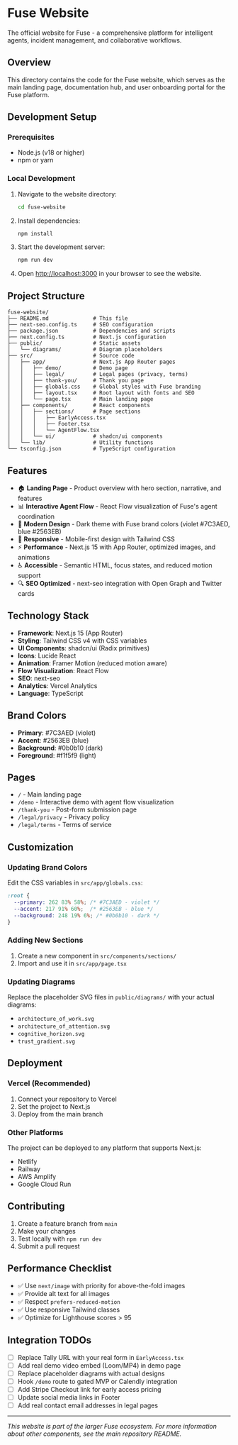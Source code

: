 # Fuse Website

The official website for Fuse - a comprehensive platform for intelligent agents, incident management, and collaborative workflows.

## Overview

This directory contains the code for the Fuse website, which serves as the main landing page, documentation hub, and user onboarding portal for the Fuse platform.

## Development Setup

### Prerequisites

- Node.js (v18 or higher)
- npm or yarn

### Local Development

1. Navigate to the website directory:
   ```bash
   cd fuse-website
   ```

2. Install dependencies:
   ```bash
   npm install
   ```

3. Start the development server:
   ```bash
   npm run dev
   ```

4. Open [http://localhost:3000](http://localhost:3000) in your browser to see the website.

## Project Structure

```
fuse-website/
├── README.md              # This file
├── next-seo.config.ts     # SEO configuration
├── package.json           # Dependencies and scripts
├── next.config.ts         # Next.js configuration
├── public/                # Static assets
│   └── diagrams/          # Diagram placeholders
├── src/                   # Source code
│   ├── app/               # Next.js App Router pages
│   │   ├── demo/          # Demo page
│   │   ├── legal/         # Legal pages (privacy, terms)
│   │   ├── thank-you/     # Thank you page
│   │   ├── globals.css    # Global styles with Fuse branding
│   │   ├── layout.tsx     # Root layout with fonts and SEO
│   │   └── page.tsx       # Main landing page
│   ├── components/        # React components
│   │   ├── sections/      # Page sections
│   │   │   ├── EarlyAccess.tsx
│   │   │   ├── Footer.tsx
│   │   │   └── AgentFlow.tsx
│   │   └── ui/            # shadcn/ui components
│   └── lib/               # Utility functions
└── tsconfig.json          # TypeScript configuration
```

## Features

- 🏠 **Landing Page** - Product overview with hero section, narrative, and features
- 📊 **Interactive Agent Flow** - React Flow visualization of Fuse's agent coordination
- 🎨 **Modern Design** - Dark theme with Fuse brand colors (violet #7C3AED, blue #2563EB)
- 📱 **Responsive** - Mobile-first design with Tailwind CSS
- ⚡ **Performance** - Next.js 15 with App Router, optimized images, and animations
- ♿ **Accessible** - Semantic HTML, focus states, and reduced motion support
- 🔍 **SEO Optimized** - next-seo integration with Open Graph and Twitter cards

## Technology Stack

- **Framework**: Next.js 15 (App Router)
- **Styling**: Tailwind CSS v4 with CSS variables
- **UI Components**: shadcn/ui (Radix primitives)
- **Icons**: Lucide React
- **Animation**: Framer Motion (reduced motion aware)
- **Flow Visualization**: React Flow
- **SEO**: next-seo
- **Analytics**: Vercel Analytics
- **Language**: TypeScript

## Brand Colors

- **Primary**: #7C3AED (violet)
- **Accent**: #2563EB (blue)
- **Background**: #0b0b10 (dark)
- **Foreground**: #f1f5f9 (light)

## Pages

- `/` - Main landing page
- `/demo` - Interactive demo with agent flow visualization
- `/thank-you` - Post-form submission page
- `/legal/privacy` - Privacy policy
- `/legal/terms` - Terms of service

## Customization

### Updating Brand Colors

Edit the CSS variables in `src/app/globals.css`:

```css
:root {
  --primary: 262 83% 58%; /* #7C3AED - violet */
  --accent: 217 91% 60%;  /* #2563EB - blue */
  --background: 248 19% 6%; /* #0b0b10 - dark */
}
```

### Adding New Sections

1. Create a new component in `src/components/sections/`
2. Import and use it in `src/app/page.tsx`

### Updating Diagrams

Replace the placeholder SVG files in `public/diagrams/` with your actual diagrams:
- `architecture_of_work.svg`
- `architecture_of_attention.svg`
- `cognitive_horizon.svg`
- `trust_gradient.svg`

## Deployment

### Vercel (Recommended)

1. Connect your repository to Vercel
2. Set the project to Next.js
3. Deploy from the main branch

### Other Platforms

The project can be deployed to any platform that supports Next.js:
- Netlify
- Railway
- AWS Amplify
- Google Cloud Run

## Contributing

1. Create a feature branch from `main`
2. Make your changes
3. Test locally with `npm run dev`
4. Submit a pull request

## Performance Checklist

- ✅ Use `next/image` with priority for above-the-fold images
- ✅ Provide alt text for all images
- ✅ Respect `prefers-reduced-motion`
- ✅ Use responsive Tailwind classes
- ✅ Optimize for Lighthouse scores > 95

## Integration TODOs

- [ ] Replace Tally URL with your real form in `EarlyAccess.tsx`
- [ ] Add real demo video embed (Loom/MP4) in demo page
- [ ] Replace placeholder diagrams with actual designs
- [ ] Hook `/demo` route to gated MVP or Calendly integration
- [ ] Add Stripe Checkout link for early access pricing
- [ ] Update social media links in Footer
- [ ] Add real contact email addresses in legal pages

---

*This website is part of the larger Fuse ecosystem. For more information about other components, see the main repository README.*